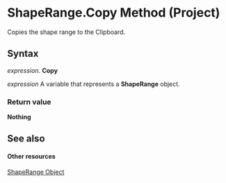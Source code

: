 
# ShapeRange.Copy Method (Project)
Copies the shape range to the Clipboard.

## Syntax

 _expression_. **Copy**

 _expression_ A variable that represents a **ShapeRange** object.


### Return value

 **Nothing**


## See also


#### Other resources


[ShapeRange Object](315031aa-4b8c-424b-26e7-ce15897beb05.md)